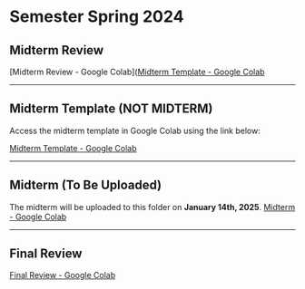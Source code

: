 # Semester Spring 2024

## Midterm Review

[Midterm Review - Google Colab]([Midterm Template - Google Colab](https://colab.research.google.com/drive/19HZ_guk1r__HR6NDlcmX0rcplNdREaeS?usp=sharing/copy)


---

## Midterm Template (NOT MIDTERM)
Access the midterm template in Google Colab using the link below:

[Midterm Template - Google Colab](https://colab.research.google.com/drive/1fj1IFitRLPhhx90VJlndK19wBnBTysIR?usp=sharing/copy)

---

## Midterm (To Be Uploaded)
The midterm will be uploaded to this folder on **January 14th, 2025**.
[Midterm - Google Colab](https://colab.research.google.com/drive/1y25EnVTtzM9nltQAJ20ecZQiXOmQU-MK?usp=sharing/copy)


---

## Final Review 
[Final Review - Google Colab](https://colab.research.google.com/drive/1PjY9ISIRVD1I8rXNev5jztPgHRRIelni?usp=sharing)
